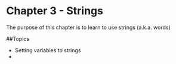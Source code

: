 # Chapter 3 - Strings
The purpose of this chapter is to learn to use strings (a.k.a. words)

##Topics
* Setting variables to strings
*
